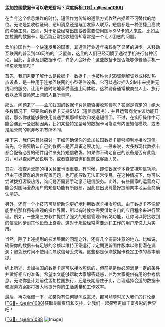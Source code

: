 **孟加拉国数据卡可以收短信吗？深度解析[[TG💪+ @esim1088](https://t.me/s/esim1088)]**

在当今这个信息爆炸的时代，短信作为传统的通信方式依然占据着不可替代的地位。无论是接收验证码、通知消息还是与朋友家人联系，短信都是一种便捷且高效的沟通工具。然而，对于那些经常出国或者需要使用国际SIM卡的人来说，比如孟加拉国的数据卡，是否能正常接收短信却常常是一个让人困惑的问题。

孟加拉国作为一个快速发展的国家，其通信行业近年来取得了显著的进步。从移动互联网的普及到4G网络的广泛覆盖，这里的人们已经习惯了通过手机进行各种活动。因此，当涉及到数据卡时，许多人会好奇：这些数据卡是否能够像普通手机一样接收短信呢？

首先，我们需要了解什么是数据卡。数据卡，也被称为USB调制解调器或移动热点设备，是一种用于连接互联网的小型硬件设备。它可以通过插入SIM卡来提供无线网络服务，让用户随时随地享受高速上网体验。这种设备通常被商务人士、旅行者以及需要频繁上网的人群所青睐。

那么，问题来了——孟加拉国的数据卡究竟能否接收短信呢？答案是肯定的！绝大多数情况下，只要你的数据卡支持SMS（短信息服务），并且运营商允许该功能开启，那么你就能够像使用普通手机那样接收和发送短信了。不过，在实际操作中可能会遇到一些限制因素，比如某些特定型号的数据卡可能没有内置短信模块，或者是运营商的服务政策有所不同。

接下来，我们来具体探讨一下如何确保你的孟加拉国数据卡能够顺利地接收短信。首先，你需要确认自己的数据卡是否具备这项功能。一般来说，大多数现代数据卡都会配备必要的硬件组件来支持短信收发。如果你不确定自己的设备是否有此能力，可以查阅产品说明书，或者直接咨询销售商或客服人员。

其次，检查运营商的相关设置也很重要。有时候，即使数据卡本身支持短信功能，但由于运营商的后台配置问题，也可能导致无法正常使用。在这种情况下，你可以尝试拨打客服热线，询问是否需要手动激活短信服务。此外，有些国家的运营商可能会对国际漫游用户的短信功能有所限制，因此在出发前最好提前向本地运营商确认清楚。

另外，还有一个小技巧可以帮助你更好地利用数据卡接收短信。由于数据卡不像智能手机那样拥有直观的操作界面，所以有时候你需要借助专门的应用程序来进行管理。例如，一些第三方软件提供了强大的短信管理和转发功能，让你可以将接收到的信息同步到其他设备上查看。这对于那些经常需要远程工作的用户来说尤为实用。

当然，除了上述提到的技术层面的问题之外，还有几个需要注意的地方。比如说，确保你的数据卡有足够的余额以维持正常运行；定期更新固件版本以修复潜在漏洞；避免长时间不使用而导致信号丢失等。这些都是保障数据卡稳定工作的基本前提。

综上所述，孟加拉国的数据卡是可以接收短信的，但前提是你必须满足一定的条件并做好相应的准备。希望本文能够帮助大家解答疑惑，并为大家提供有用的参考信息。无论你是计划前往孟加拉国旅行，还是长期居住于此，合理选择合适的数据卡和服务方案都将极大地提升你的生活质量和工作效率。

最后，再次强调一下，如果你有任何疑问或需求，都可以随时加入我们的讨论组[[TG💪+ @esim1088](https://t.me/s/esim1088)]获取最新资讯和支持。让我们一起探索更加丰富多彩的世界吧！

[[TG💪+ @esim1088](https://t.me/s/esim1088) ![Image](https://i.postimg.cc/4NQfJmqS/Snipaste-2025-05-13-00-14-12.png)]